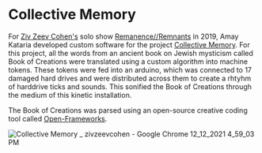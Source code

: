 # Collective Memory
For [Ziv Zeev Cohen's](https://www.zivzeevcohen.com/collective-memory) solo show [Remanence//Remnants](https://www.062official.com/pastexhibitions/remanenceremnants) in 2019, Amay Kataria developed custom software for the project [Collective Memory](https://www.zivzeevcohen.com/collective-memory). For this project, all the words from an ancient book on Jewish mysticism called Book of Creations were translated using a custom algorithm into machine tokens. These tokens were fed into an arduino, which was connected to 17 damaged hard drives and were distributed across them to create a rhtyhm of harddrive ticks and sounds. This sonified the Book of Creations through the medium of this kinetic installation. 

The Book of Creations was parsed using an open-source creative coding tool called [Open-Frameworks](https://openframeworks.cc/).

![Collective Memory _ zivzeevcohen - Google Chrome 12_12_2021 4_59_03 PM](https://user-images.githubusercontent.com/4178424/145733277-5dbbed74-f665-415a-a612-c0e939816647.png)
